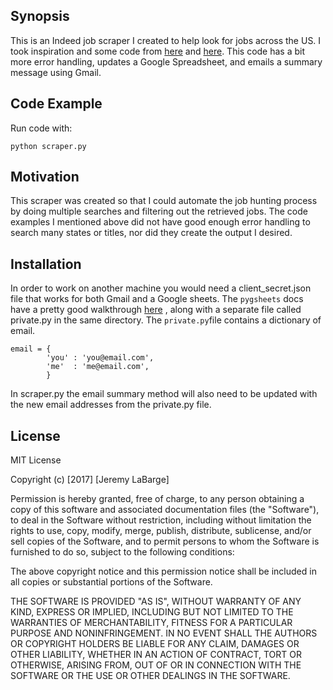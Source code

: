 ## Synopsis

This is an Indeed job scraper I created to help look for jobs across the US.  I took inspiration and some code from [here](https://medium.com/@msalmon00/web-scraping-job-postings-from-indeed-96bd588dcb4b) and [here](https://beckernick.github.io/job-discovery/).  This code has a bit more error handling, updates a Google Spreadsheet, and emails a summary message using Gmail. 

## Code Example
Run code with: 

```
python scraper.py
```


## Motivation

This scraper was created so that I could automate the job hunting process by doing multiple searches and filtering out the retrieved jobs.  The code examples I mentioned above did not have good enough error handling to search many states or titles, nor did they create the output I desired. 

## Installation

In order to work on another machine you would need a client_secret.json file that works for both Gmail and a Google sheets. The `pygsheets` docs have a pretty good walkthrough [here](http://pygsheets.readthedocs.io/en/latest/authorizing.html#oauth-credentials) , along with a separate file called private.py in the same directory.  The `private.py`file contains a dictionary of email.
```
email = {
	    'you' : 'you@email.com',
	    'me'  : 'me@email.com',
		}
```
In scraper.py the email summary method will also need to be updated with the new email addresses from the private.py file.

## License

MIT License

Copyright (c) \[2017\] \[Jeremy LaBarge\]

Permission is hereby granted, free of charge, to any person obtaining a copy
of this software and associated documentation files (the "Software"), to deal
in the Software without restriction, including without limitation the rights
to use, copy, modify, merge, publish, distribute, sublicense, and/or sell
copies of the Software, and to permit persons to whom the Software is
furnished to do so, subject to the following conditions:

The above copyright notice and this permission notice shall be included in all
copies or substantial portions of the Software.

THE SOFTWARE IS PROVIDED "AS IS", WITHOUT WARRANTY OF ANY KIND, EXPRESS OR
IMPLIED, INCLUDING BUT NOT LIMITED TO THE WARRANTIES OF MERCHANTABILITY,
FITNESS FOR A PARTICULAR PURPOSE AND NONINFRINGEMENT. IN NO EVENT SHALL THE
AUTHORS OR COPYRIGHT HOLDERS BE LIABLE FOR ANY CLAIM, DAMAGES OR OTHER
LIABILITY, WHETHER IN AN ACTION OF CONTRACT, TORT OR OTHERWISE, ARISING FROM,
OUT OF OR IN CONNECTION WITH THE SOFTWARE OR THE USE OR OTHER DEALINGS IN THE
SOFTWARE.